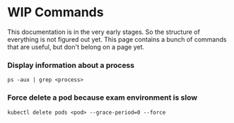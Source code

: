 # WIP Commands

This documentation is in the very early stages. So the structure of everything is not figured out yet. This page contains a bunch of commands that are useful, but don't belong on a page yet.

### Display information about a process
```
ps -aux | grep <process>
```

### Force delete a pod because exam environment is slow
```
kubectl delete pods <pod> --grace-period=0 --force
```